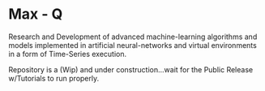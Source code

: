 # Max - Q    
Research and Development of advanced machine-learning algorithms and models implemented
in artificial neural-networks and virtual environments in a form of Time-Series execution.

Repository is a (Wip) and under construction...wait for the Public Release w/Tutorials to run properly. 
